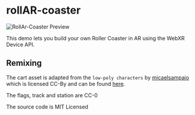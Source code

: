 # rollAR-coaster

![RollAr-Coaster Preview](https://ada.is/rollAR-coaster/preview.png)

This demo lets you build your own Roller Coaster in AR using the WebXR Device API.

## Remixing

The cart asset is adapted from the `low-poly characters` by [micaelsampaio](https://sketchfab.com/micaelsampaio) which is licensed CC-By and can be found [here](https://sketchfab.com/3d-models/low-poly-characters-cartoons-malefemale-86f64fbf935b4914b7beb022f2b50029).

The flags, track and station are CC-0 

The source code is MIT Licensed
